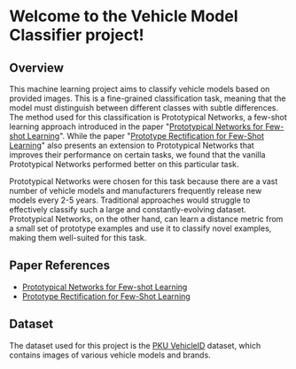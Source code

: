 # Welcome to the Vehicle Model Classifier project!

## Overview

This machine learning project aims to classify vehicle models based on provided images. This is a fine-grained classification task, meaning that the model must distinguish between different classes with subtle differences. The method used for this classification is Prototypical Networks, a few-shot learning approach introduced in the paper "[Prototypical Networks for Few-shot Learning](https://arxiv.org/abs/1703.05175)". While the paper "[Prototype Rectification for Few-Shot Learning](https://arxiv.org/abs/1911.10713)" also presents an extension to Prototypical Networks that improves their performance on certain tasks, we found that the vanilla Prototypical Networks performed better on this particular task.

Prototypical Networks were chosen for this task because there are a vast number of vehicle models and manufacturers frequently release new models every 2-5 years. Traditional approaches would struggle to effectively classify such a large and constantly-evolving dataset. Prototypical Networks, on the other hand, can learn a distance metric from a small set of prototype examples and use it to classify novel examples, making them well-suited for this task.

## Paper References

- [Prototypical Networks for Few-shot Learning](https://arxiv.org/abs/1703.05175)
- [Prototype Rectification for Few-Shot Learning](https://arxiv.org/abs/1911.10713)

## Dataset

The dataset used for this project is the [PKU VehicleID](https://www.pkuml.org/resources/pku-vehicleid.html) dataset, which contains images of various vehicle models and brands.
